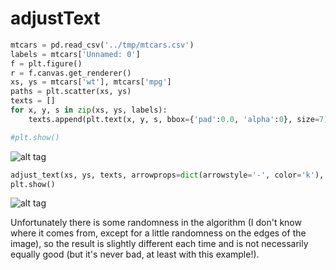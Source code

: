 # adjustText

```python
mtcars = pd.read_csv('../tmp/mtcars.csv')
labels = mtcars['Unnamed: 0']
f = plt.figure()
r = f.canvas.get_renderer()
xs, ys = mtcars['wt'], mtcars['mpg']
paths = plt.scatter(xs, ys)
texts = []
for x, y, s in zip(xs, ys, labels):
    texts.append(plt.text(x, y, s, bbox={'pad':0.0, 'alpha':0}, size=7))

#plt.show()
```
![alt tag](https://raw.github.com/Phlya/adjustText/master/mtcars_before.png)
```python
adjust_text(xs, ys, texts, arrowprops=dict(arrowstyle='-', color='k'), bbox={'pad':0, 'alpha':0}, size=7)
plt.show()
```
![alt tag](https://raw.github.com/Phlya/adjustText/master/mtcars_after.png)

Unfortunately there is some randomness in the algorithm (I don't know where it comes from, except for a little randomness on the edges of the image), so the result is slightly different each time and is not necessarily equally good (but it's never bad, at least with this example!).

